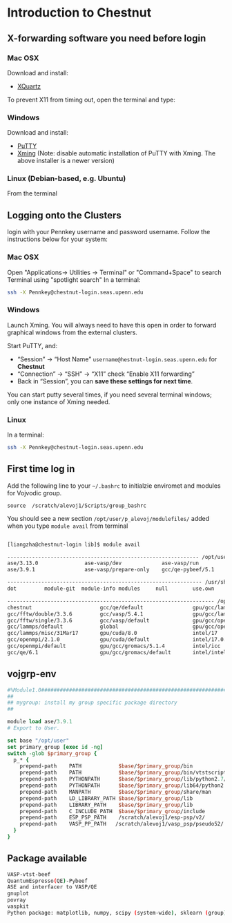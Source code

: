 # Introduction to Chestnut
## X-forwarding software you need before login 
### Mac OSX
Download and install:

* [XQuartz](http://www.xquartz.org/)

To prevent X11 from timing out, open the terminal and type:

### Windows

Download and install:

* [PuTTY](http://www.putty.org/)
* [Xming](http://sourceforge.net/projects/xming/) (Note: disable automatic installation of PuTTY with Xming. The above installer is a newer version)

### Linux (Debian-based, e.g. Ubuntu)
From the terminal

## Logging onto the Clusters

login with your Pennkey username and password username.
Follow the instructions below for your system:

### Mac OSX

Open "Applications-> Utilities -> Terminal" or "Command+Space" to search Terminal using "spotlight search"
In a terminal:
```bash
ssh -X Pennkey@chestnut-login.seas.upenn.edu
```

### Windows 
Launch Xming. You will always need to have this open in order to forward graphical windows from the external clusters.

Start PuTTY, and:

* “Session” → “Host Name” `username@hestnut-login.seas.upenn.edu` for **Chestnut**
* “Connection” → “SSH” → “X11” check “Enable X11 forwarding”
* Back in “Session”, you can **save these settings for next time**.

You can start putty several times, if you need several terminal windows; only one instance of Xming needed.


### Linux ###

In a terminal:
```bash
ssh -X Pennkey@chestnut-login.seas.upenn.edu
```

## First time log in  ##
Add the following line to your `~/.bashrc` to initialzie enviromet and modules for Vojvodic group.   

`source  /scratch/alevoj1/Scripts/group_bashrc`

You should see a new section `/opt/user/p_alevoj/modulefiles/` added when you type `module avail` from terminal
```bash

[liangzha@chestnut-login lib]$ module avail

-------------------------------------------------------------- /opt/user/p_alevoj/modulefiles/ ---------------------------------------------------------------
ase/3.13.0               ase-vasp/dev             ase-vasp/run             gcc/vasp-vtst-beef/5.4.1 vtk/7.1.1
ase/3.9.1                ase-vasp/prepare-only    gcc/qe-pybeef/5.1        vojgrp-env

--------------------------------------------------------------- /usr/share/Modules/modulefiles ---------------------------------------------------------------
dot         module-git  module-info modules     null        use.own

------------------------------------------------------------------- /opt/seas/modulefiles --------------------------------------------------------------------
chestnut                      gcc/qe/default                gpu/gcc/lammps/31Mar17        intel/intelpython2/default    intel/vasp/default
gcc/fftw/double/3.3.6         gcc/vasp/5.4.1                gpu/gcc/lammps/default        intel/intelpython3/2017.2.045 mygroup
gcc/fftw/single/3.3.6         gcc/vasp/default              gpu/gcc/openmpi/2.1.0         intel/intelpython3/default    mynull
gcc/lammps/default            global                        gpu/gcc/openmpi/default       intel/lammps/default          template
gcc/lammps/misc/31Mar17       gpu/cuda/8.0                  intel/17                      intel/lammps/misc/31Mar17
gcc/openmpi/2.1.0             gpu/cuda/default              intel/17.0.3                  intel/openmpi/2.1.0
gcc/openmpi/default           gpu/gcc/gromacs/5.1.4         intel/icc                     intel/openmpi/default
gcc/qe/6.1                    gpu/gcc/gromacs/default       intel/intelpython2/2017.2.045 intel/vasp/5.4.1
```
## vojgrp-env ##
```tcl
#%Module1.0#####################################################################
##
## mygroup: install my group specific package directory
##

module load ase/3.9.1
# Export to User.

set base "/opt/user"
set primary_group [exec id -ng]
switch -glob $primary_group {
  p_* {
    prepend-path    PATH            $base/$primary_group/bin
    prepend-path    PATH            $base/$primary_group/bin/vtstscripts
    prepend-path    PYTHONPATH      $base/$primary_group/lib/python2.7/site-packages
    prepend-path    PYTHONPATH      $base/$primary_group/lib64/python2.7/site-packages
    prepend-path    MANPATH         $base/$primary_group/share/man
    prepend-path    LD_LIBRARY_PATH $base/$primary_group/lib
    prepend-path    LIBRARY_PATH    $base/$primary_group/lib
    prepend-path    C_INCLUDE_PATH  $base/$primary_group/include
    prepend-path    ESP_PSP_PATH    /scratch/alevoj1/esp-psp/v2/
    prepend-path    VASP_PP_PATH   /scratch/alevoj1/vasp_psp/pseudo52/
  }
}
```

## Package available ##
```bash
VASP-vtst-beef
QuantumEspresso(QE)-Pybeef
ASE and interfacer to VASP/QE
gnuplot
povray
vaspkit
Python package: matplotlib, numpy, scipy (system-wide), sklearn (group)
```

